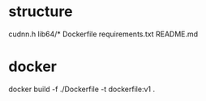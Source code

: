 # structure
cudnn.h
lib64/*
Dockerfile
requirements.txt
README.md

# docker
docker build -f ./Dockerfile -t dockerfile:v1 .
